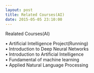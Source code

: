 ```yaml
---
layout: post
title: Related Courses(AI)
date: 2015-05-05 23:10:00
---
```


Realated Courses(AI)

• Artificial Intelligence Project(Running)
<br>
• Introduction to Deep Neural Networks
<br>
• Introduction to Artificial Intelligence
<br>
• Fundamental of machine learning
<br>
• Applied Natural Language Processing   
